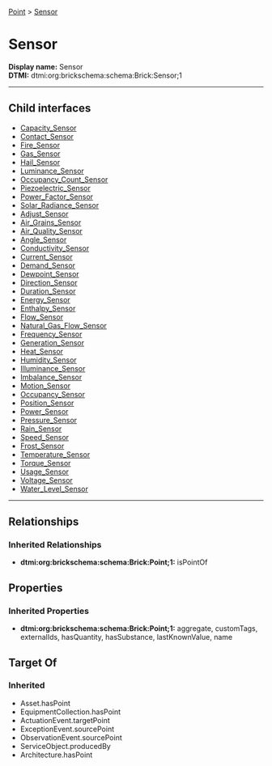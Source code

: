 [Point](../Point.md) > [Sensor](#)
# Sensor

**Display name:** Sensor<br />
**DTMI:** dtmi:org:brickschema:schema:Brick:Sensor;1

---


## Child interfaces
* [Capacity_Sensor](Capacity_Sensor.md)
* [Contact_Sensor](Contact_Sensor.md)
* [Fire_Sensor](Fire_Sensor.md)
* [Gas_Sensor](Gas_Sensor.md)
* [Hail_Sensor](Hail_Sensor.md)
* [Luminance_Sensor](Luminance_Sensor.md)
* [Occupancy_Count_Sensor](Occupancy_Count_Sensor.md)
* [Piezoelectric_Sensor](Piezoelectric_Sensor.md)
* [Power_Factor_Sensor](Power_Factor_Sensor.md)
* [Solar_Radiance_Sensor](Solar_Radiance_Sensor.md)
* [Adjust_Sensor](Adjust_Sensor/Adjust_Sensor.md)
* [Air_Grains_Sensor](Air_Grains_Sensor/Air_Grains_Sensor.md)
* [Air_Quality_Sensor](Air_Quality_Sensor/Air_Quality_Sensor.md)
* [Angle_Sensor](Angle_Sensor/Angle_Sensor.md)
* [Conductivity_Sensor](Conductivity_Sensor/Conductivity_Sensor.md)
* [Current_Sensor](Current_Sensor/Current_Sensor.md)
* [Demand_Sensor](Demand_Sensor/Demand_Sensor.md)
* [Dewpoint_Sensor](Dewpoint_Sensor/Dewpoint_Sensor.md)
* [Direction_Sensor](Direction_Sensor/Direction_Sensor.md)
* [Duration_Sensor](Duration_Sensor/Duration_Sensor.md)
* [Energy_Sensor](Energy_Sensor/Energy_Sensor.md)
* [Enthalpy_Sensor](Enthalpy_Sensor/Enthalpy_Sensor.md)
* [Flow_Sensor](Flow_Sensor/Flow_Sensor.md)
* [Natural_Gas_Flow_Sensor](Flow_Sensor/Natural_Gas_Flow_Sensor.md)
* [Frequency_Sensor](Frequency_Sensor/Frequency_Sensor.md)
* [Generation_Sensor](Generation_Sensor/Generation_Sensor.md)
* [Heat_Sensor](Heat_Sensor/Heat_Sensor.md)
* [Humidity_Sensor](Humidity_Sensor/Humidity_Sensor.md)
* [Illuminance_Sensor](Illuminance_Sensor/Illuminance_Sensor.md)
* [Imbalance_Sensor](Imbalance_Sensor/Imbalance_Sensor.md)
* [Motion_Sensor](Motion_Sensor/Motion_Sensor.md)
* [Occupancy_Sensor](Occupancy_Sensor/Occupancy_Sensor.md)
* [Position_Sensor](Position_Sensor/Position_Sensor.md)
* [Power_Sensor](Power_Sensor/Power_Sensor.md)
* [Pressure_Sensor](Pressure_Sensor/Pressure_Sensor.md)
* [Rain_Sensor](Rain_Sensor/Rain_Sensor.md)
* [Speed_Sensor](Speed_Sensor/Speed_Sensor.md)
* [Frost_Sensor](Temperature_Sensor/Frost_Sensor.md)
* [Temperature_Sensor](Temperature_Sensor/Temperature_Sensor.md)
* [Torque_Sensor](Torque_Sensor/Torque_Sensor.md)
* [Usage_Sensor](Usage_Sensor/Usage_Sensor.md)
* [Voltage_Sensor](Voltage_Sensor/Voltage_Sensor.md)
* [Water_Level_Sensor](Water_Level_Sensor/Water_Level_Sensor.md)

---
## Relationships
### Inherited Relationships
* **dtmi:org:brickschema:schema:Brick:Point;1:** isPointOf
## Properties
### Inherited Properties
* **dtmi:org:brickschema:schema:Brick:Point;1:** aggregate, customTags, externalIds, hasQuantity, hasSubstance, lastKnownValue, name
## Target Of
### Inherited
* Asset.hasPoint
* EquipmentCollection.hasPoint
* ActuationEvent.targetPoint
* ExceptionEvent.sourcePoint
* ObservationEvent.sourcePoint
* ServiceObject.producedBy
* Architecture.hasPoint

